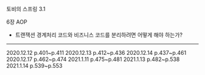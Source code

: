 토비의 스프링 3.1


6장 AOP 
- 트랜잭션 경계처리 코드와 비즈니스 코드를 분리하려면 어떻게 해야 하는가? 




---
2020.12.12 p.401~p.411
2020.12.13 p.412~p.436
2020.12.14 p.437~p.461
2020.12.17 p.462~p.474
2021.1.11 p.475~p.481
2021.1.13 p.482~p.538
2021.1.14 p.539~p.553
